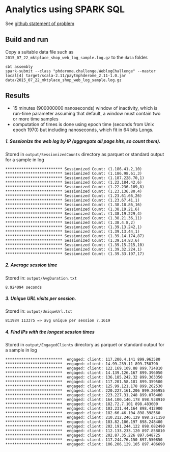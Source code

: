 # Analytics using SPARK SQL

See [github statement of problem](https://github.com/PaytmLabs/WeblogChallenge/blob/master/README.md)
## Build and run
Copy a suitable data file such as `2015_07_22_mktplace_shop_web_log_sample.log.gz` to the `data` folder.
```
sbt assembly
spark-submit --class "phderome.challenge.WeblogChallenge" --master local[4] target/scala-2.11/paytmphderome_2.11-1.0.jar data/2015_07_22_mktplace_shop_web_log_sample.log.gz
```

## Results

- 15 minutes (900000000 nanoseconds) window of inactivity, which is run-time parameter assuming that default, a window must contain two or more time samples
- computation of times is done using epoch time (seconds from Unix epoch 1970) but including nanoseconds, which fit in 64 bits Longs.
  
##### 1. Sessionize the web log by IP (aggregate all page hits, so count them).

Stored in `output/SessionizedCounts` directory as parquet or standard output for a sample in log
```
************************* Sessionized Count: (1.186.41.2,10)
************************* Sessionized Count: (1.186.98.61,3)
************************* Sessionized Count: (1.187.228.70,1)
************************* Sessionized Count: (1.22.184.42,6)
************************* Sessionized Count: (1.22.236.109,8)
************************* Sessionized Count: (1.23.136.80,4)
************************* Sessionized Count: (1.23.61.66,26)
************************* Sessionized Count: (1.23.67.41,1)
************************* Sessionized Count: (1.38.18.86,16)
************************* Sessionized Count: (1.38.19.21,6)
************************* Sessionized Count: (1.38.19.229,4)
************************* Sessionized Count: (1.38.21.36,11)
************************* Sessionized Count: (1.38.4.8,2)
************************* Sessionized Count: (1.39.13.242,1)
************************* Sessionized Count: (1.39.13.44,1)
************************* Sessionized Count: (1.39.14.174,87)
************************* Sessionized Count: (1.39.14.83,6)
************************* Sessionized Count: (1.39.15.215,10)
************************* Sessionized Count: (1.39.32.224,1)
************************* Sessionized Count: (1.39.33.197,17)
```

##### 2. Average session time
Stored in: `output/AvgDuration.txt`
```
8.924094 seconds
```

##### 3. Unique URL visits per session.
Stored in: `output/UniqueUrl.txt`
```
811984 113375 => avg unique per session 7.1619
```

##### 4. Find IPs with the longest session times
Stored in `output/EngagedClients` directory as parquet or standard output for a sample in log
```
*************************  engaged: client: 117.200.4.141 899.963580
*************************  engaged: client: 14.99.239.11 899.750790
*************************  engaged: client: 122.169.109.88 899.724810
*************************  engaged: client: 14.139.126.167 899.396050
*************************  engaged: client: 136.185.242.32 899.363350
*************************  engaged: client: 117.201.58.181 899.359500
*************************  engaged: client: 125.99.121.178 899.262530
*************************  engaged: client: 220.227.161.206 899.205955
*************************  engaged: client: 223.227.31.248 899.076400
*************************  engaged: client: 164.100.146.178 898.938910
*************************  engaged: client: 182.72.7.101 898.483600
*************************  engaged: client: 103.231.44.164 898.412900
*************************  engaged: client: 182.66.46.104 898.398560
*************************  engaged: client: 210.212.246.129 898.271150
*************************  engaged: client: 183.82.106.197 898.248400
*************************  engaged: client: 202.191.244.122 898.082490
*************************  engaged: client: 112.133.233.120 897.858810
*************************  engaged: client: 202.87.35.226 897.648725
*************************  engaged: client: 117.244.76.150 897.550850
*************************  engaged: client: 106.206.129.105 897.406690
```